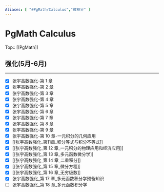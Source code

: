 ```yaml
---
Aliases: [ "#PgMath/Calculus","微积分" ]
---
```

# PgMath Calculus
Top:: [[PgMath]]

## 强化(5月-6月)
---
- [x] 张宇高数强化\-第 1 章
- [x] 张宇高数强化\-第 2 章
- [x] 张宇高数强化\-第 3 章
- [x] 张宇高数强化\-第 4 章
- [x] 张宇高数强化\-第 5 章
- [x] 张宇高数强化\-第 6 章
- [x] 张宇高数强化\-第 7 章
- [x] 张宇高数强化\-第 8 章
- [x] 张宇高数强化\-第 9 章
- [x] 张宇高数强化\-第 10 章-一元积分的几何应用
- [x] [[张宇高数强化_第11章_积分等式与积分不等式]]
- [x] [[张宇高数强化_第 12 章_一元积分的物理应用和经济应用]]
- [x] [[张宇高数强化_第 13 章_多元函数微分学]]
- [x] [[张宇高数强化_第 14 章_二重积分]]
- [x] [[张宇高数强化_第 15 章_微分方程]]
- [x] [[张宇高数强化_第 16 章_无穷级数]]
- [x] 张宇高数强化\_第 17 章_多元函数积分学预备知识
- [ ] 张宇高数强化\_第 18 章_多元函数积分学